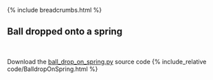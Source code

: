 {% include breadcrumbs.html %}

## Ball dropped onto a spring
<div class="header_line"><br/></div>

Download the [ball_drop_on_spring.py](code/ball_drop_on_spring.py) source code
{% include_relative code/BalldropOnSpring.html %}
